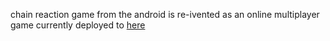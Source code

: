 chain reaction game from the android is re-ivented as an online multiplayer game
currently deployed to [here](http://arajparaj-chain-node-deploy.jit.su/)
